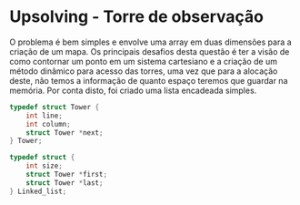 # Upsolving - Torre de observação

O problema é bem simples e envolve uma array em duas dimensões para a criação de um mapa. Os principais desafios desta questão é ter a visão de como contornar um ponto em um sistema cartesiano e a criação de um método dinâmico para acesso das torres, uma vez que para a alocação deste, não temos a informação de quanto espaço teremos que guardar na memória. Por conta disto, foi criado uma lista encadeada simples.

```c
typedef struct Tower {
    int line;
    int column;
    struct Tower *next;
} Tower;

typedef struct {
    int size;
    struct Tower *first;
    struct Tower *last;
} Linked_list;
```
